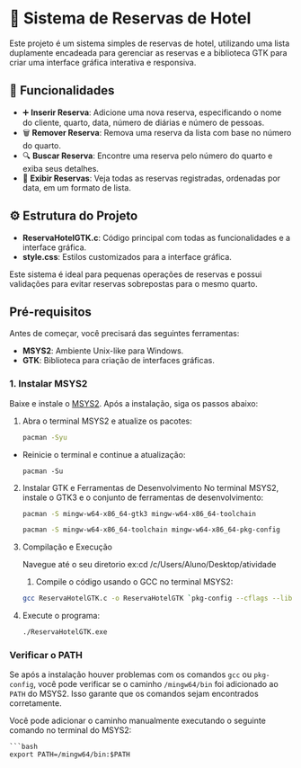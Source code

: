 # 🏨 Sistema de Reservas de Hotel

Este projeto é um sistema simples de reservas de hotel, utilizando uma lista duplamente encadeada para gerenciar as reservas e a biblioteca GTK para criar uma interface gráfica interativa e responsiva.

## 🚀 Funcionalidades

- ➕ **Inserir Reserva**: Adicione uma nova reserva, especificando o nome do cliente, quarto, data, número de diárias e número de pessoas.
- 🗑️ **Remover Reserva**: Remova uma reserva da lista com base no número do quarto.
- 🔍 **Buscar Reserva**: Encontre uma reserva pelo número do quarto e exiba seus detalhes.
- 📅 **Exibir Reservas**: Veja todas as reservas registradas, ordenadas por data, em um formato de lista.

## ⚙️ Estrutura do Projeto

- **ReservaHotelGTK.c**: Código principal com todas as funcionalidades e a interface gráfica.
- **style.css**: Estilos customizados para a interface gráfica.

Este sistema é ideal para pequenas operações de reservas e possui validações para evitar reservas sobrepostas para o mesmo quarto.

## Pré-requisitos

Antes de começar, você precisará das seguintes ferramentas:

- **MSYS2**: Ambiente Unix-like para Windows.
- **GTK**: Biblioteca para criação de interfaces gráficas.

### 1. Instalar MSYS2

Baixe e instale o [MSYS2](https://www.msys2.org/). Após a instalação, siga os passos abaixo:

1. Abra o terminal MSYS2 e atualize os pacotes:

   ```bash
   pacman -Syu

 - Reinicie o terminal e continue a atualização:
   
   ```bashh
   pacman -Su

2. Instalar GTK e Ferramentas de Desenvolvimento
No terminal MSYS2, instale o GTK3 e o conjunto de ferramentas de desenvolvimento:
   ```bash
   pacman -S mingw-w64-x86_64-gtk3 mingw-w64-x86_64-toolchain
   
   pacman -S mingw-w64-x86_64-toolchain mingw-w64-x86_64-pkg-config


3. Compilação e Execução

   Navegue até o seu diretorio ex:cd /c/Users/Aluno/Desktop/atividade

   1. Compile o código usando o GCC no terminal MSYS2:
    ```bash
    gcc ReservaHotelGTK.c -o ReservaHotelGTK `pkg-config --cflags --libs gtk+-3.0`

2. Execute o programa:
    ```bash
    ./ReservaHotelGTK.exe

### Verificar o PATH

Se após a instalação houver problemas com os comandos `gcc` ou `pkg-config`, você pode verificar se o caminho `/mingw64/bin` foi adicionado ao `PATH` do MSYS2. Isso garante que os comandos sejam encontrados corretamente.

Você pode adicionar o caminho manualmente executando o seguinte comando no terminal do MSYS2:

    ```bash
    export PATH=/mingw64/bin:$PATH

